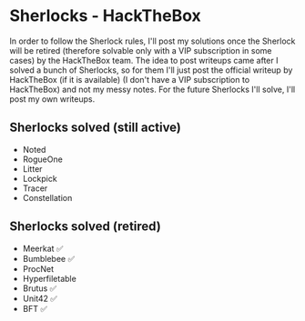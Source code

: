 # Sherlocks - HackTheBox
In order to follow the Sherlock rules, I'll post my solutions once the Sherlock will be retired (therefore solvable only with a VIP subscription in some cases) by the HackTheBox team. The idea to post writeups came after I solved a bunch of Sherlocks, so for them I'll just post the official writeup by HackTheBox (if it is available) (I don't have a VIP subscription to HackTheBox) and not my messy notes. For the future Sherlocks I'll solve, I'll post my own writeups.

## Sherlocks solved (still active)
- Noted
- RogueOne
- Litter
- Lockpick
- Tracer
- Constellation


## Sherlocks solved (retired)
- Meerkat :white_check_mark:
- Bumblebee :white_check_mark:
- ProcNet
- Hyperfiletable
- Brutus :white_check_mark:
- Unit42 :white_check_mark:
- BFT :white_check_mark:

